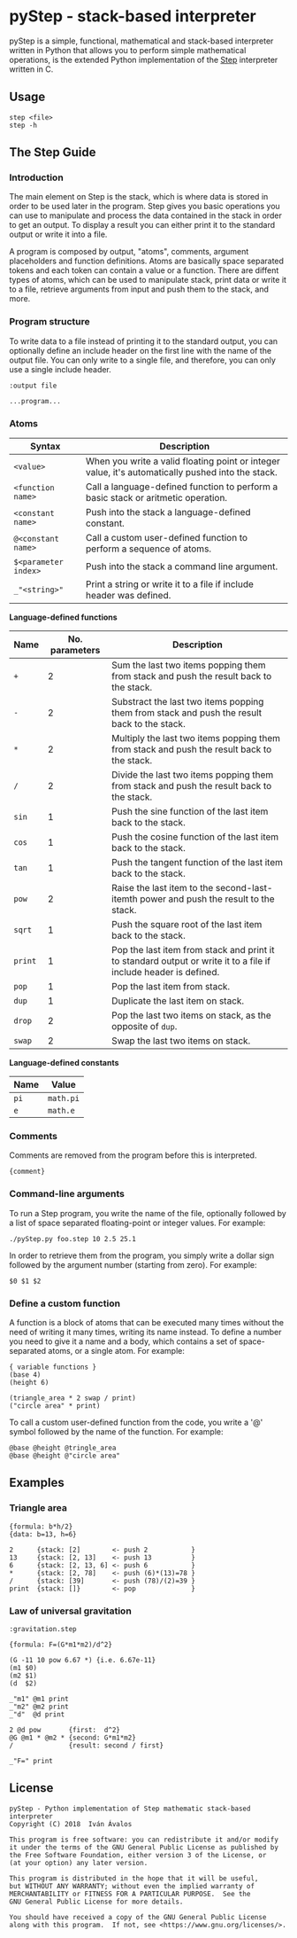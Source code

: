 # pyStep - stack-based interpreter

pyStep is a simple, functional, mathematical and stack-based interpreter written in Python that allows you to perform simple mathematical operations, is the extended Python implementation of the <a href="https://github.com/ivan-avalos/step">Step</a> interpreter written in C.

## Usage

```
step <file>
step -h
```

## The Step Guide

### Introduction

The main element on Step is the stack, which is where data is stored in order to be used later in the program. Step gives you basic operations you can use to manipulate and process the data contained in the stack in order to get an output. To display a result you can either print it to the standard output or write it into a file.

A program is composed by output, "atoms", comments, argument placeholders and function definitions. Atoms are basically space separated tokens and each token can contain a value or a function. There are diffent types of atoms, which can be used to manipulate stack, print data or write it to a file, retrieve arguments from input and push them to the stack, and more.

### Program structure

To write data to a file instead of printing it to the standard output, you can optionally define an include header on the first line with the name of the output file. You can only write to a single file, and therefore, you can only use a single include header.

```
:output file

...program...
```

### Atoms

| Syntax | Description |
|--------|-------------|
| `<value>` | When you write a valid floating point or integer value, it's automatically pushed into the stack. |
| `<function name>` | Call a language-defined function to perform a basic stack or aritmetic operation. |
| `<constant name>` | Push into the stack a language-defined constant. |
| `@<constant name>` | Call a custom user-defined function to perform a sequence of atoms. |
| `$<parameter index>` | Push into the stack a command line argument. |
| `_"<string>"` | Print a string or write it to a file if include header was defined. |

**Language-defined functions**

| Name    | No. parameters | Description |
|---------|----------------|-------------|
| `+`     | 2              | Sum the last two items popping them from stack and push the result back to the stack. |
| `-`     | 2              | Substract the last two items popping them from stack and push the result back to the stack. |
| `*`     | 2              | Multiply the last two items popping them from stack and push the result back to the stack. |
| `/`     | 2              | Divide the last two items popping them from stack and push the result back to the stack. |
| `sin`   | 1              | Push the sine function of the last item back to the stack. |
| `cos`   | 1              | Push the cosine function of the last item back to the stack. |
| `tan`   | 1              | Push the tangent function of the last item back to the stack. |
| `pow`   | 2              | Raise the last item to the second-last-itemth power and push the result to the stack. |
| `sqrt`  | 1              | Push the square root of the last item back to the stack. |
| `print` | 1              | Pop the last item from stack and print it to standard output or write it to a file if include header is defined. |
| `pop`   | 1              | Pop the last item from stack. |
| `dup`   | 1              | Duplicate the last item on stack. |
| `drop`  | 2              | Pop the last two items on stack, as the opposite of `dup`. |
| `swap`  | 2              | Swap the last two items on stack. |

**Language-defined constants**

| Name | Value |
|------|-------|
| `pi` | `math.pi` |
| `e`  | `math.e` |

### Comments

Comments are removed from the program before this is interpreted.

```
{comment}
```

### Command-line arguments

To run a Step program, you write the name of the file, optionally followed by a list of space separated floating-point or integer values. For example:

```
./pyStep.py foo.step 10 2.5 25.1
```

In order to retrieve them from the program, you simply write a dollar sign followed by the argument number (starting from zero). For example:

```
$0 $1 $2
```

### Define a custom function

A function is a block of atoms that can be executed many times without the need of writing it many times, writing its name instead. To define a number you need to give it a name and a body, which contains a set of space-separated atoms, or a single atom. For example:

```
{ variable functions }
(base 4)
(height 6)

(triangle_area * 2 swap / print)
("circle area" * print)
```

To call a custom user-defined function from the code, you write a '@' symbol followed by the name of the function. For example:

```
@base @height @tringle_area
@base @height @"circle area"
```

## Examples

### Triangle area

```
{formula: b*h/2}
{data: b=13, h=6}

2      {stack: [2]        <- push 2           }
13     {stack: [2, 13]    <- push 13          }
6      {stack: [2, 13, 6] <- push 6           }
*      {stack: [2, 78]    <- push (6)*(13)=78 }
/      {stack: [39]       <- push (78)/(2)=39 }
print  {stack: []}        <- pop              }
```

### Law of universal gravitation

```
:gravitation.step

{formula: F=(G*m1*m2)/d^2}

(G -11 10 pow 6.67 *) {i.e. 6.67e-11}
(m1 $0)
(m2 $1)
(d  $2)

_"m1" @m1 print
_"m2" @m2 print
_"d"  @d print

2 @d pow       {first:  d^2}
@G @m1 * @m2 * {second: G*m1*m2}
/              {result: second / first}

_"F=" print
```

## License 

```
pyStep - Python implementation of Step mathematic stack-based interpreter
Copyright (C) 2018  Iván Ávalos 

This program is free software: you can redistribute it and/or modify
it under the terms of the GNU General Public License as published by
the Free Software Foundation, either version 3 of the License, or
(at your option) any later version.

This program is distributed in the hope that it will be useful,
but WITHOUT ANY WARRANTY; without even the implied warranty of
MERCHANTABILITY or FITNESS FOR A PARTICULAR PURPOSE.  See the
GNU General Public License for more details.

You should have received a copy of the GNU General Public License
along with this program.  If not, see <https://www.gnu.org/licenses/>.
```